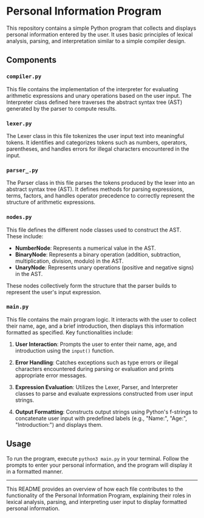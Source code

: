 # Personal Information Program

This repository contains a simple Python program that collects and displays personal information entered by the user. It uses basic principles of lexical analysis, parsing, and interpretation similar to a simple compiler design.

## Components

### `compiler.py`

This file contains the implementation of the interpreter for evaluating arithmetic expressions and unary operations based on the user input. The Interpreter class defined here traverses the abstract syntax tree (AST) generated by the parser to compute results.

### `lexer.py`

The Lexer class in this file tokenizes the user input text into meaningful tokens. It identifies and categorizes tokens such as numbers, operators, parentheses, and handles errors for illegal characters encountered in the input.

### `parser_.py`

The Parser class in this file parses the tokens produced by the lexer into an abstract syntax tree (AST). It defines methods for parsing expressions, terms, factors, and handles operator precedence to correctly represent the structure of arithmetic expressions.

### `nodes.py`

This file defines the different node classes used to construct the AST. These include:

- **NumberNode**: Represents a numerical value in the AST.
- **BinaryNode**: Represents a binary operation (addition, subtraction, multiplication, division, modulo) in the AST.
- **UnaryNode**: Represents unary operations (positive and negative signs) in the AST.

These nodes collectively form the structure that the parser builds to represent the user's input expression.

### `main.py`

This file contains the main program logic. It interacts with the user to collect their name, age, and a brief introduction, then displays this information formatted as specified. Key functionalities include:

1. **User Interaction**: Prompts the user to enter their name, age, and introduction using the `input()` function.
  
2. **Error Handling**: Catches exceptions such as type errors or illegal characters encountered during parsing or evaluation and prints appropriate error messages.

3. **Expression Evaluation**: Utilizes the Lexer, Parser, and Interpreter classes to parse and evaluate expressions constructed from user input strings.

4. **Output Formatting**: Constructs output strings using Python's f-strings to concatenate user input with predefined labels (e.g., "Name:", "Age:", "Introduction:") and displays them.

## Usage

To run the program, execute `python3 main.py` in your terminal. Follow the prompts to enter your personal information, and the program will display it in a formatted manner.

---

This README provides an overview of how each file contributes to the functionality of the Personal Information Program, explaining their roles in lexical analysis, parsing, and interpreting user input to display formatted personal information.